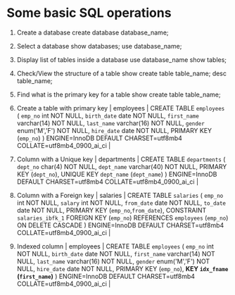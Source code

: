 # Some basic SQL operations

1. Create a database
     create database database_name;

2. Select a database
     show databases;
     use database_name;

3. Display list of tables inside a database
     use database_name
     show tables;

4. Check/View the structure of a table
     show create table table_name;
     desc table_name;

5. Find what is the primary key for a table
     show create table table_name;
   
6. Create a table with primary key
     | employees | CREATE TABLE `employees` (
      `emp_no` int NOT NULL,
      `birth_date` date NOT NULL,
      `first_name` varchar(14) NOT NULL,
      `last_name` varchar(16) NOT NULL,
      `gender` enum('M','F') NOT NULL,
      `hire_date` date NOT NULL,
      PRIMARY KEY (`emp_no`)
      ) ENGINE=InnoDB DEFAULT CHARSET=utf8mb4 COLLATE=utf8mb4_0900_ai_ci |

7. Column with a Unique key
     | departments | CREATE TABLE `departments` (
      `dept_no` char(4) NOT NULL,
      `dept_name` varchar(40) NOT NULL,
       PRIMARY KEY (`dept_no`),
       UNIQUE KEY `dept_name` (`dept_name`)
       ) ENGINE=InnoDB DEFAULT CHARSET=utf8mb4 COLLATE=utf8mb4_0900_ai_ci |

9. Column with a Foreign key
      | salaries | CREATE TABLE `salaries` (
        `emp_no` int NOT NULL,
        `salary` int NOT NULL,
        `from_date` date NOT NULL,
        `to_date` date NOT NULL,
        PRIMARY KEY (`emp_no`,`from_date`),
        CONSTRAINT `salaries_ibfk_1` FOREIGN KEY (`emp_no`) REFERENCES `employees` (`emp_no`) ON DELETE CASCADE
        ) ENGINE=InnoDB DEFAULT CHARSET=utf8mb4 COLLATE=utf8mb4_0900_ai_ci |

10. Indexed column
      | employees | CREATE TABLE `employees` (
        `emp_no` int NOT NULL,
        `birth_date` date NOT NULL,
        `first_name` varchar(14) NOT NULL,
        `last_name` varchar(16) NOT NULL,
        `gender` enum('M','F') NOT NULL,
        `hire_date` date NOT NULL,
        PRIMARY KEY (`emp_no`),
        **KEY `idx_fname` (`first_name`)**
) ENGINE=InnoDB DEFAULT CHARSET=utf8mb4 COLLATE=utf8mb4_0900_ai_ci |

